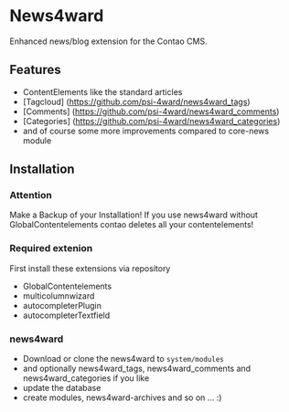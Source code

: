 News4ward
=============

Enhanced news/blog extension for the Contao CMS.

Features
--------
* ContentElements like the standard articles
* [Tagcloud] (https://github.com/psi-4ward/news4ward_tags)
* [Comments] (https://github.com/psi-4ward/news4ward_comments)
* [Categories] (https://github.com/psi-4ward/news4ward_categories)
* and of course some more improvements compared to core-news module

Installation
------------

### Attention
Make a Backup of your Installation! If you use news4ward without GlobalContentelements
contao deletes all your contentelements!

### Required extenion
First install these extensions via repository

* GlobalContentelements
* multicolumnwizard
* autocompleterPlugin
* autocompleterTextfield

### news4ward

* Download or clone the news4ward to `system/modules`
* and optionally news4ward_tags, news4ward_comments and news4ward_categories if you like
* update the database
* create modules, news4ward-archives and so on ... :)